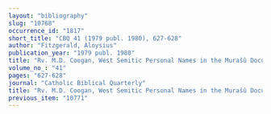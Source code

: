 ```yaml
---
layout: "bibliography"
slug: "10768"
occurrence_id: "1817"
short_title: "CBQ 41 (1979 publ. 1980), 627-628"
author: "Fitzgerald, Aloysius"
publication_year: "1979 publ. 1980"
title: "Rv. M.D. Coogan, West Semitic Personal Names in the Murašû Documents (HSM 7)"
volume_no_: "41"
pages: "627-628"
journal: "Catholic Biblical Quarterly"
title: "Rv. M.D. Coogan, West Semitic Personal Names in the Murašû Documents (HSM 7)"
previous_item: "10771"
---
```

